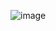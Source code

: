 ![image](https://github.com/datuio093/lab3_bai3/assets/54504119/358dfeab-4af5-4055-af29-0024f39e460d)
